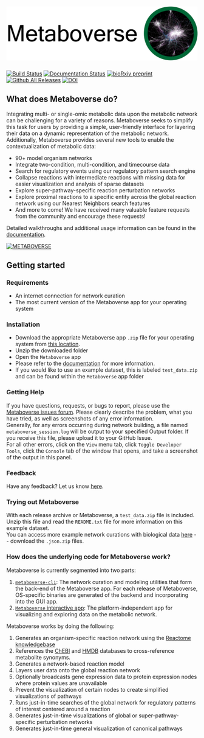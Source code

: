 # ![Metaboverse](https://raw.githubusercontent.com/Metaboverse/Metaboverse/master/docs/content/images/metaboverse_banner.png)

[![Build Status](https://travis-ci.org/Metaboverse/Metaboverse.svg?branch=master)](https://travis-ci.org/Metaboverse/Metaboverse)
[![Documentation Status](https://readthedocs.org/projects/metaboverse/badge/?version=latest)](https://metaboverse.readthedocs.io/en/latest/?badge=latest)
[![bioRxiv preprint](https://img.shields.io/badge/bioRxiv-10.1101%2F2020.06.25.171850-BF2636)](https://www.biorxiv.org/content/10.1101/2020.06.25.171850v1)
[![Github All Releases](https://img.shields.io/github/downloads/Metaboverse/Metaboverse/total.svg)](https://github.com/Metaboverse/Metaboverse/releases/)
[![DOI](https://zenodo.org/badge/203264184.svg)](https://zenodo.org/badge/latestdoi/203264184)

## What does Metaboverse do?
Integrating multi- or single-omic metabolic data upon the metabolic network can be challenging for a variety of reasons. Metaboverse seeks to simplify this task for users by providing a simple, user-friendly interface for layering their data on a dynamic representation of the metabolic network. Additionally, Metaboverse provides several new tools to enable the contextualization of metabolic data:
- 90+ model organism networks
- Integrate two-condition, multi-condition, and timecourse data
- Search for regulatory events using our regulatory pattern search engine
- Collapse reactions with intermediate reactions with missing data for easier visualization and analysis of sparse datasets
- Explore super-pathway-specific reaction perturbation networks
- Explore proximal reactions to a specific entity across the global reaction network using our Nearest Neighbors search features
- And more to come! We have received many valuable feature requests from the community and encourage these requests!

Detailed walkthroughs and additional usage information can be found in the [documentation](https://metaboverse.readthedocs.io/en/latest).

[![METABOVERSE](https://yt-embed.herokuapp.com/embed?v=ytTIlBKzq-c)](http://www.youtube.com/watch?v=ytTIlBKzq-c "Metaboverse Video Walkthrough")

## Getting started

### Requirements
- An internet connection for network curation
- The most current version of the Metaboverse app for your operating system

### Installation
- Download the appropriate Metaboverse app `.zip` file for your operating system from [this location](https://github.com/Metaboverse/Metaboverse/releases/latest).
- Unzip the downloaded folder
- Open the `Metaboverse` app
- Please refer to the [documentation](https://metaboverse.readthedocs.io/en/latest/content/general-usage.html) for more information.
- If you would like to use an example dataset, this is labeled `test_data.zip` and can be found within the `Metaboverse` app folder

### Getting Help
If you have questions, requests, or bugs to report, please use the [Metaboverse issues forum](https://github.com/Metaboverse/Metaboverse/issues). Please clearly describe the problem, what you have tried, as well as screenshots of any error information.     
Generally, for any errors occurring during network building, a file named `metaboverse_session.log` will be output to your specified Output folder. If you receive this file, please upload it to your GitHub Issue.    
For all other errors, click on the `View` menu tab, click `Toggle Developer Tools`, click the `Console` tab of the window that opens, and take a screenshot of the output in this panel.

### Feedback
Have any feedback? Let us know [here](https://forms.gle/4z51DMnagWRvKhc38).

### Trying out Metaboverse
With each release archive or Metaboverse, a `test_data.zip` file is included. Unzip this file and read the `README.txt` file for more information on this example dataset.    
You can access more example network curations with biological data [here](https://github.com/Metaboverse/manuscript/tree/master/data/databases) -- download the `.json.zip` files.

### How does the underlying code for Metaboverse work?
Metaboverse is currently segmented into two parts:
1. [`metaboverse-cli`](https://github.com/Metaboverse/metaboverse-cli): The network curation and modeling utilities that form the back-end of the Metaboverse app. For each release of Metaboverse, OS-specific binaries are generated of the backend and incorporating into the GUI app.
2. [`Metaboverse` interactive app](https://github.com/Metaboverse/Metaboverse): The platform-independent app for visualizing and exploring data on the metabolic network.

Metaboverse works by doing the following:
1. Generates an organism-specific reaction network using the [Reactome knowledgebase](https://reactome.org/)
2. References the [ChEBI](https://www.ebi.ac.uk/chebi/) and [HMDB](https://hmdb.ca/) databases to cross-reference metabolite synonyms.
3. Generates a network-based reaction model
4. Layers user data onto the global reaction network
5. Optionally broadcasts gene expression data to protein expression nodes where protein values are unavailable
6. Prevent the visualization of certain nodes to create simplified visualizations of pathways
7. Runs just-in-time searches of the global network for regulatory patterns of interest centered around a reaction
8. Generates just-in-time visualizations of global or super-pathway-specific perturbation networks
9. Generates just-in-time general visualization of canonical pathways
